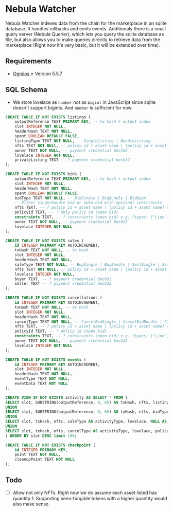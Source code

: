 # Nebula Watcher

Nebula Watcher indexes data from the chain for the marketplace in an sqlite database. It handles rollbacks and emits events. Additionaly there is a small query server (Nebula Querier), which lets you query the sqlite database as file, but also allows you to make queries directly to retrieve data from the marketplace (Right now it's very basic, but it will be extended over time).

## Requirements

- [Ogmios](https://ogmios.dev/) $\ge$ Version 5.5.7

## SQL Schema

- We store lovelace as `number` not as `bigint` in JavaScript since sqlite doesn't support bigints. And `number` is sufficient for now.

```sql
CREATE TABLE IF NOT EXISTS listings (
    outputReference TEXT PRIMARY KEY, -- tx hash + output index
    slot INTEGER NOT NULL,
    headerHash TEXT NOT NULL,
    spent BOOLEAN DEFAULT FALSE,
    listingType TEXT NOT NULL, -- SingleListing | BundleListing
    nfts TEXT NOT NULl, -- policy id + asset name | [policy id + asset name]
    owner TEXT NOT NULL, -- payment credential bech32
    lovelace INTEGER NOT NULL,
    privateListing TEXT -- ? payment credential bech32
);

CREATE TABLE IF NOT EXISTS bids (
    outputReference TEXT PRIMARY KEY, -- tx hash + output index
    slot INTEGER NOT NULL,
    headerHash TEXT NOT NULL,
    spent BOOLEAN DEFAULT FALSE,
    bidType TEXT NOT NULL, -- BidSingle | BidBundle | BidOpen
    -- Either singe/bundle bid or open bid with optional constraints
    nfts TEXT, -- ? policy id + asset name | [policy id + asset name] (single/bundle bid)
    policyId TEXT, -- ? only policy id (open bid)
    constraints TEXT, -- ? constraints (open bid) e.g. {types: ["Lion"], traits: ["Axe", "Jo-Jo"]}
    owner TEXT NOT NULL, -- payment credential bech32
    lovelace INTEGER NOT NULL
);

CREATE TABLE IF NOT EXISTS sales (
    id INTEGER PRIMARY KEY AUTOINCREMENT,
    txHash TEXT NOT NULL, -- tx hash
    slot INTEGER NOT NULL,
    headerHash TEXT NOT NULL,
    saleType TEXT NOT NULL, -- BuySingle | BuyBundle | SellSingle | SellBundle
    nfts TEXT NOT NULL, -- policy id + asset name | [policy id + asset name]
    lovelace INTEGER NOT NULL,
    buyer TEXT, -- ? payment credential bech32
    seller TEXT -- ? payment credential bech32
);

CREATE TABLE IF NOT EXISTS cancellations (
    id INTEGER PRIMARY KEY AUTOINCREMENT,
    txHash TEXT NOT NULL, -- tx hash
    slot INTEGER NOT NULL,
    headerHash TEXT NOT NULL,
    cancelType TEXT NOT NULL, -- CancelBidSingle | CancelBidBundle | CancelBidOpen | CancelListingSingle | CancelListingBundle
    nfts TEXT, -- ? policy id + asset name | [policy id + asset name] (single/bundle )
    policyId TEXT, -- ? policy id (open bid)
    constraints TEXT, -- ? constraints (open bid) e.g. {types: ["Lion"], traits: ["Axe", "Jo-Jo"]}
    owner TEXT NOT NULL, -- payment credential bech32
    lovelace INTEGER NOT NULL
);

CREATE TABLE IF NOT EXISTS events (
    id INTEGER PRIMARY KEY AUTOINCREMENT,
    slot INTEGER NOT NULL,
    headerHash TEXT NOT NULL,
    eventType TEXT NOT NULL,
    eventData TEXT NOT NULL
);

CREATE VIEW IF NOT EXISTS activity AS SELECT * FROM (
SELECT slot, SUBSTRING(outputReference, 0, 65) AS txHash, nfts, listingType AS activityType, lovelace, NULL AS policyId FROM listings
UNION 
SELECT slot, SUBSTRING(outputReference, 0, 65) AS txHash, nfts, bidType AS activityType, lovelace, policyId FROM bids
UNION
SELECT slot, txHash, nfts, saleType AS activityType, lovelace, NULL AS policyId FROM sales
UNION
SELECT slot, txHash, nfts, cancelType AS activityType, lovelace, policyId FROM cancellations
) ORDER BY slot DESC limit 100;

CREATE TABLE IF NOT EXISTS checkpoint (
    id INTEGER PRIMARY KEY,
    point TEXT NOT NULL,
    cleanupPoint TEXT NOT NULL
);
```


## Todo

- [ ] Allow not only NFTs. Right now we do assume each asset listed has
quantity 1. Supporting semi-fungible tokens with a higher quantity would also
make sense.
